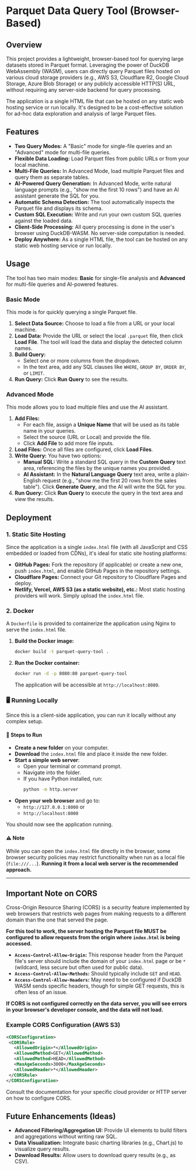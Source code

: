 # Parquet Data Query Tool (Browser-Based)

## Overview

This project provides a lightweight, browser-based tool for querying large datasets stored in Parquet format. Leveraging the power of DuckDB WebAssembly (WASM), users can directly query Parquet files hosted on various cloud storage providers (e.g., AWS S3, Cloudflare R2, Google Cloud Storage, Azure Blob Storage) or any publicly accessible HTTP(S) URL, without requiring any server-side backend for query processing.

The application is a single HTML file that can be hosted on any static web hosting service or run locally. It's designed to be a cost-effective solution for ad-hoc data exploration and analysis of large Parquet files.

## Features

*   **Two Query Modes:** A "Basic" mode for single-file queries and an "Advanced" mode for multi-file queries.
*   **Flexible Data Loading:** Load Parquet files from public URLs or from your local machine.
*   **Multi-File Queries:** In Advanced Mode, load multiple Parquet files and query them as separate tables.
*   **AI-Powered Query Generation:** In Advanced Mode, write natural language prompts (e.g., "show me the first 10 rows") and have an AI assistant generate the SQL for you.
*   **Automatic Schema Detection:** The tool automatically inspects the Parquet file and displays its schema.
*   **Custom SQL Execution:** Write and run your own custom SQL queries against the loaded data.
*   **Client-Side Processing:** All query processing is done in the user's browser using DuckDB-WASM. No server-side computation is needed.
*   **Deploy Anywhere:** As a single HTML file, the tool can be hosted on any static web hosting service or run locally.

## Usage

The tool has two main modes: **Basic** for single-file analysis and **Advanced** for multi-file queries and AI-powered features.

### Basic Mode

This mode is for quickly querying a single Parquet file.

1.  **Select Data Source:** Choose to load a file from a URL or your local machine.
2.  **Load Data:** Provide the URL or select the local `.parquet` file, then click **Load File**. The tool will load the data and display the detected column names.
3.  **Build Query:**
    *   Select one or more columns from the dropdown.
    *   In the text area, add any SQL clauses like `WHERE`, `GROUP BY`, `ORDER BY`, or `LIMIT`.
4.  **Run Query:** Click **Run Query** to see the results.

### Advanced Mode

This mode allows you to load multiple files and use the AI assistant.

1.  **Add Files:**
    *   For each file, assign a **Unique Name** that will be used as its table name in your queries.
    *   Select the source (URL or Local) and provide the file.
    *   Click **Add File** to add more file inputs.
2.  **Load Files:** Once all files are configured, click **Load Files**.
3.  **Write Query:** You have two options:
    *   **Manual SQL:** Write a standard SQL query in the **Custom Query** text area, referencing the files by the unique names you provided.
    *   **AI Assistant:** In the **Natural Language Query** text area, write a plain-English request (e.g., "show me the first 20 rows from the sales table"). Click **Generate Query**, and the AI will write the SQL for you.
4.  **Run Query:** Click **Run Query** to execute the query in the text area and view the results.

## Deployment

### 1. Static Site Hosting

Since the application is a single `index.html` file (with all JavaScript and CSS embedded or loaded from CDNs), it's ideal for static site hosting platforms:

*   **GitHub Pages:** Fork the repository (if applicable) or create a new one, push `index.html`, and enable GitHub Pages in the repository settings.
*   **Cloudflare Pages:** Connect your Git repository to Cloudflare Pages and deploy.
*   **Netlify, Vercel, AWS S3 (as a static website), etc.:** Most static hosting providers will work. Simply upload the `index.html` file.

### 2. Docker

A `Dockerfile` is provided to containerize the application using Nginx to serve the `index.html` file.

1.  **Build the Docker image:**
    ```bash
    docker build -t parquet-query-tool .
    ```
2.  **Run the Docker container:**
    ```bash
    docker run -d -p 8080:80 parquet-query-tool
    ```
    The application will be accessible at `http://localhost:8080`.
### 🖥️ Running Locally

Since this is a client-side application, you can run it locally without any complex setup.

#### 📁 Steps to Run

- **Create a new folder** on your computer.
- **Download** the `index.html` file and place it inside the new folder.
- **Start a simple web server**:
   - Open your terminal or command prompt.
   - Navigate into the folder.
   - If you have Python installed, run:
     ```bash
     python -m http.server
     ```
- **Open your web browser** and go to:
   - `http://127.0.0.1:8000` or
   - `http://localhost:8000`

You should now see the application running.

#### ⚠️ Note

While you can open the `index.html` file directly in the browser, some browser security policies may restrict functionality when run as a local file (`file:///...`). **Running it from a local web server is the recommended approach.**

---

## Important Note on CORS

Cross-Origin Resource Sharing (CORS) is a security feature implemented by web browsers that restricts web pages from making requests to a different domain than the one that served the page.

**For this tool to work, the server hosting the Parquet file MUST be configured to allow requests from the origin where `index.html` is being accessed.**

*   **`Access-Control-Allow-Origin`:** This response header from the Parquet file's server should include the domain of your `index.html` page or be `*` (wildcard, less secure but often used for public data).
*   **`Access-Control-Allow-Methods`:** Should typically include `GET` and `HEAD`.
*   **`Access-Control-Allow-Headers`:** May need to be configured if DuckDB WASM sends specific headers, though for simple GET requests, this is often less of an issue.

**If CORS is not configured correctly on the data server, you will see errors in your browser's developer console, and the data will not load.**

### Example CORS Configuration (AWS S3)

```xml
<CORSConfiguration>
 <CORSRule>
   <AllowedOrigin>*</AllowedOrigin>
   <AllowedMethod>GET</AllowedMethod>
   <AllowedMethod>HEAD</AllowedMethod>
   <MaxAgeSeconds>3000</MaxAgeSeconds>
   <AllowedHeader>*</AllowedHeader>
 </CORSRule>
</CORSConfiguration>
```

Consult the documentation for your specific cloud provider or HTTP server on how to configure CORS.

## Future Enhancements (Ideas)

*   **Advanced Filtering/Aggregation UI:** Provide UI elements to build filters and aggregations without writing raw SQL.
*   **Data Visualization:** Integrate basic charting libraries (e.g., Chart.js) to visualize query results.
*   **Download Results:** Allow users to download query results (e.g., as CSV).
```
